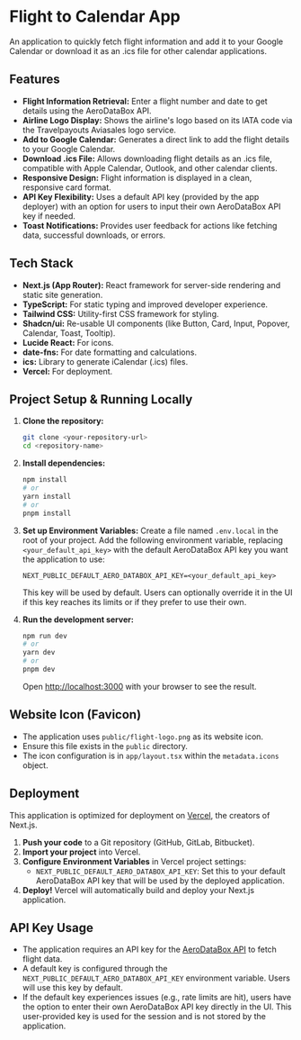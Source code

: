 # Flight to Calendar App

An application to quickly fetch flight information and add it to your Google Calendar or download it as an .ics file for other calendar applications.

## Features

- **Flight Information Retrieval:** Enter a flight number and date to get details using the AeroDataBox API.
- **Airline Logo Display:** Shows the airline's logo based on its IATA code via the Travelpayouts Aviasales logo service.
- **Add to Google Calendar:** Generates a direct link to add the flight details to your Google Calendar.
- **Download .ics File:** Allows downloading flight details as an .ics file, compatible with Apple Calendar, Outlook, and other calendar clients.
- **Responsive Design:** Flight information is displayed in a clean, responsive card format.
- **API Key Flexibility:** Uses a default API key (provided by the app deployer) with an option for users to input their own AeroDataBox API key if needed.
- **Toast Notifications:** Provides user feedback for actions like fetching data, successful downloads, or errors.

## Tech Stack

- **Next.js (App Router):** React framework for server-side rendering and static site generation.
- **TypeScript:** For static typing and improved developer experience.
- **Tailwind CSS:** Utility-first CSS framework for styling.
- **Shadcn/ui:** Re-usable UI components (like Button, Card, Input, Popover, Calendar, Toast, Tooltip).
- **Lucide React:** For icons.
- **date-fns:** For date formatting and calculations.
- **ics:** Library to generate iCalendar (.ics) files.
- **Vercel:** For deployment.

## Project Setup & Running Locally

1. **Clone the repository:**

   ```bash
   git clone <your-repository-url>
   cd <repository-name>
   ```
2. **Install dependencies:**

   ```bash
   npm install
   # or
   yarn install
   # or
   pnpm install
   ```
3. **Set up Environment Variables:**
   Create a file named `.env.local` in the root of your project. Add the following environment variable, replacing `<your_default_api_key>` with the default AeroDataBox API key you want the application to use:

   ```env
   NEXT_PUBLIC_DEFAULT_AERO_DATABOX_API_KEY=<your_default_api_key>
   ```

   This key will be used by default. Users can optionally override it in the UI if this key reaches its limits or if they prefer to use their own.
4. **Run the development server:**

   ```bash
   npm run dev
   # or
   yarn dev
   # or
   pnpm dev
   ```

   Open [http://localhost:3000](http://localhost:3000) with your browser to see the result.

## Website Icon (Favicon)

- The application uses `public/flight-logo.png` as its website icon.
- Ensure this file exists in the `public` directory.
- The icon configuration is in `app/layout.tsx` within the `metadata.icons` object.

## Deployment

This application is optimized for deployment on [Vercel](https://vercel.com/), the creators of Next.js.

1. **Push your code** to a Git repository (GitHub, GitLab, Bitbucket).
2. **Import your project** into Vercel.
3. **Configure Environment Variables** in Vercel project settings:
   - `NEXT_PUBLIC_DEFAULT_AERO_DATABOX_API_KEY`: Set this to your default AeroDataBox API key that will be used by the deployed application.
4. **Deploy!** Vercel will automatically build and deploy your Next.js application.

## API Key Usage

- The application requires an API key for the [AeroDataBox API](https://rapidapi.com/aerodatabox/api/aerodatabox) to fetch flight data.
- A default key is configured through the `NEXT_PUBLIC_DEFAULT_AERO_DATABOX_API_KEY` environment variable. Users will use this key by default.
- If the default key experiences issues (e.g., rate limits are hit), users have the option to enter their own AeroDataBox API key directly in the UI. This user-provided key is used for the session and is not stored by the application.
